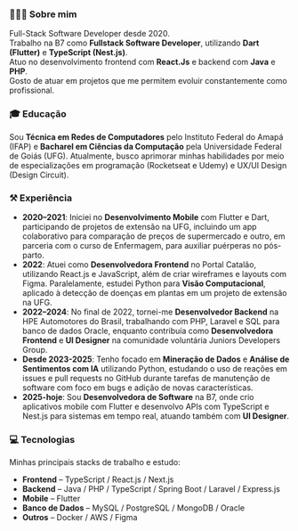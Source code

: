 
### 👩🏽‍💻 Sobre mim

Full-Stack Software Developer desde 2020.<br>
Trabalho na B7 como **Fullstack Software Developer**, utilizando **Dart (Flutter)** e **TypeScript (Nest.js)**.<br>
Atuo no desenvolvimento frontend com **React.Js** e backend com **Java** e **PHP**.<br>
Gosto de atuar em projetos que me permitem evoluir constantemente como profissional.

### 🎓 Educação

Sou **Técnica em Redes de Computadores** pelo Instituto Federal do Amapá (IFAP) e **Bacharel em Ciências da Computação** pela Universidade Federal de Goiás (UFG).
Atualmente, busco aprimorar minhas habilidades por meio de especializações em programação (Rocketseat e Udemy) e UX/UI Design (Design Circuit).

### ⚒️ Experiência

- **2020–2021**: Iniciei no **Desenvolvimento Mobile** com Flutter e Dart, participando de projetos de extensão na UFG, incluindo um app colaborativo para comparação de preços de supermercado e outro, em parceria com o curso de Enfermagem, para auxiliar puérperas no pós-parto.
- **2022**: Atuei como **Desenvolvedora Frontend** no Portal Catalão, utilizando React.js e JavaScript, além de criar wireframes e layouts com Figma. Paralelamente, estudei Python para **Visão Computacional**, aplicado à detecção de doenças em plantas em um projeto de extensão na UFG.
- **2022–2024**: No final de 2022, tornei-me **Desenvolvedor Backend** na HPE Automotores do Brasil, trabalhando com PHP, Laravel e SQL para banco de dados Oracle, enquanto contribuía como **Desenvolvedora Frontend** e **UI Designer** na comunidade voluntária Juniors Developers Group.
- **Desde 2023-2025**: Tenho focado em **Mineração de Dados** e **Análise de Sentimentos com IA** utilizando Python, estudando o uso de reações em issues e pull requests no GitHub durante tarefas de manutenção de software com foco em bugs e adição de novas características.
- **2025-hoje**: Sou **Desenvolvedora de Software** na B7, onde crio aplicativos mobile com Flutter e desenvolvo APIs com TypeScript e Nest.js para sistemas em tempo real, atuando também com **UI Designer**.

### 💻 Tecnologias

Minhas principais stacks de trabalho e estudo:

- **Frontend** – TypeScript / React.js / Next.js
- **Backend** – Java / PHP / TypeScript / Spring Boot / Laravel / Express.js
- **Mobile** – Flutter
- **Banco de Dados** – MySQL / PostgreSQL / MongoDB / Oracle
- **Outros** – Docker / AWS / Figma
